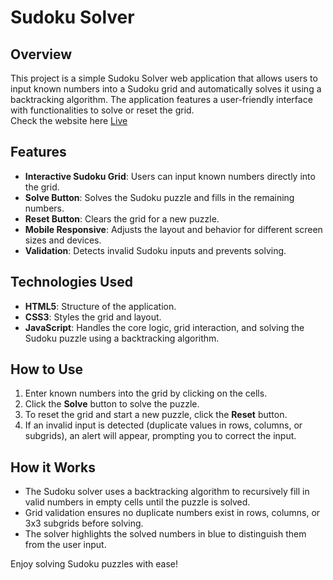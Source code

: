 # Sudoku Solver

## Overview
This project is a simple Sudoku Solver web application that allows users to input known numbers into a Sudoku grid and automatically solves it using a backtracking algorithm. The application features a user-friendly interface with functionalities to solve or reset the grid.  
Check the website here [Live](https://kshitijnegi12.github.io/Sudoku-Solver/)
## Features
- **Interactive Sudoku Grid**: Users can input known numbers directly into the grid.
- **Solve Button**: Solves the Sudoku puzzle and fills in the remaining numbers.
- **Reset Button**: Clears the grid for a new puzzle.
- **Mobile Responsive**: Adjusts the layout and behavior for different screen sizes and devices.
- **Validation**: Detects invalid Sudoku inputs and prevents solving.

## Technologies Used
- **HTML5**: Structure of the application.
- **CSS3**: Styles the grid and layout.
- **JavaScript**: Handles the core logic, grid interaction, and solving the Sudoku puzzle using a backtracking algorithm.

## How to Use
1. Enter known numbers into the grid by clicking on the cells.
2. Click the **Solve** button to solve the puzzle.
3. To reset the grid and start a new puzzle, click the **Reset** button.
4. If an invalid input is detected (duplicate values in rows, columns, or subgrids), an alert will appear, prompting you to correct the input.

## How it Works
- The Sudoku solver uses a backtracking algorithm to recursively fill in valid numbers in empty cells until the puzzle is solved.
- Grid validation ensures no duplicate numbers exist in rows, columns, or 3x3 subgrids before solving.
- The solver highlights the solved numbers in blue to distinguish them from the user input.

Enjoy solving Sudoku puzzles with ease!